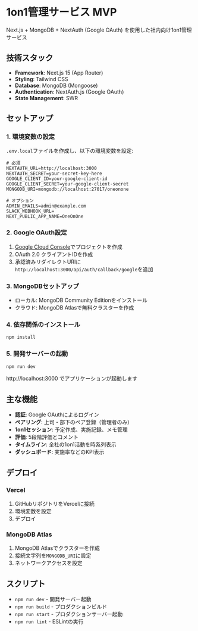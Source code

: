 # 1on1管理サービス MVP

Next.js + MongoDB + NextAuth (Google OAuth) を使用した社内向け1on1管理サービス

## 技術スタック

- **Framework**: Next.js 15 (App Router)
- **Styling**: Tailwind CSS
- **Database**: MongoDB (Mongoose)
- **Authentication**: NextAuth.js (Google OAuth)
- **State Management**: SWR

## セットアップ

### 1. 環境変数の設定

`.env.local`ファイルを作成し、以下の環境変数を設定:

```env
# 必須
NEXTAUTH_URL=http://localhost:3000
NEXTAUTH_SECRET=your-secret-key-here
GOOGLE_CLIENT_ID=your-google-client-id
GOOGLE_CLIENT_SECRET=your-google-client-secret
MONGODB_URI=mongodb://localhost:27017/oneonone

# オプション
ADMIN_EMAILS=admin@example.com
SLACK_WEBHOOK_URL=
NEXT_PUBLIC_APP_NAME=OneOnOne
```

### 2. Google OAuth設定

1. [Google Cloud Console](https://console.cloud.google.com/)でプロジェクトを作成
2. OAuth 2.0 クライアントIDを作成
3. 承認済みリダイレクトURIに`http://localhost:3000/api/auth/callback/google`を追加

### 3. MongoDBセットアップ

- ローカル: MongoDB Community Editionをインストール
- クラウド: MongoDB Atlasで無料クラスターを作成

### 4. 依存関係のインストール

```bash
npm install
```

### 5. 開発サーバーの起動

```bash
npm run dev
```

http://localhost:3000 でアプリケーションが起動します

## 主な機能

- **認証**: Google OAuthによるログイン
- **ペアリング**: 上司・部下のペア登録（管理者のみ）
- **1on1セッション**: 予定作成、実施記録、メモ管理
- **評価**: 5段階評価とコメント
- **タイムライン**: 全社の1on1活動を時系列表示
- **ダッシュボード**: 実施率などのKPI表示

## デプロイ

### Vercel

1. GitHubリポジトリをVercelに接続
2. 環境変数を設定
3. デプロイ

### MongoDB Atlas

1. MongoDB Atlasでクラスターを作成
2. 接続文字列を`MONGODB_URI`に設定
3. ネットワークアクセスを設定

## スクリプト

- `npm run dev` - 開発サーバー起動
- `npm run build` - プロダクションビルド
- `npm run start` - プロダクションサーバー起動
- `npm run lint` - ESLintの実行